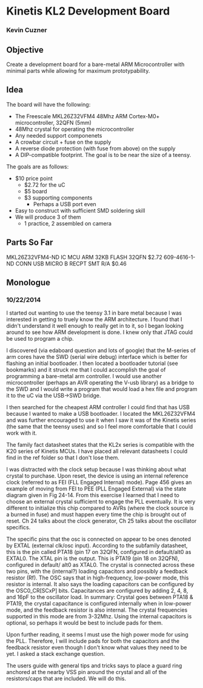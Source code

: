# Kinetis KL2 Development Board
### Kevin Cuzner

## Objective

Create a development board for a bare-metal ARM Microcontroller with minimal
parts while allowing for maximum prototypability.

## Idea

The board will have the following:

 * The Freescale MKL26Z32VFM4 48Mhz ARM Cortex-M0+ microcontroller, 32QFN (5mm)
 * 48Mhz crystal for operating the microcontroller
 * Any needed support componenets
 * A crowbar circuit + fuse on the supply
 * A reverse diode protection (with fuse from above) on the supply
 * A DIP-compatible footprint. The goal is to be near the size of a teensy.

The goals are as follows:

 * $10 price point
    * $2.72 for the uC
    * $5 board
    * $3 supporting components
        * Perhaps a USB port even
 * Easy to construct with sufficient SMD soldering skill
 * We will produce 3 of them
    * 1 practice, 2 assembled on camera
    
## Parts So Far

MKL26Z32VFM4-ND IC MCU ARM 32KB FLASH 32QFN $2.72
609-4616-1-ND CONN USB MICRO B RECPT SMT R/A $0.46

    
## Monologue

### 10/22/2014

I started out wanting to use the teensy 3.1 in bare metal because I was
interested in getting to truely know the ARM architecture. I found that I didn't
understand it well enough to really get in to it, so I began looking around to
see how ARM development is done. I knew only that JTAG could be used to program
a chip.

I discovered (via edaboard question and lots of google) that the M-series of
arm cores have the SWD (serial wire debug) interface which is better for
flashing an initial bootloader. I then located a bootloader tutorial (see
bookmarks) and it struck me that I could accomplish the goal of programming
a bare-metal arm controller. I would use another microcontroller (perhaps an
AVR operating the V-usb library) as a bridge to the SWD and I would write a
program that would load a hex file and program it to the uC via the USB->SWD
bridge.

I then searched for the cheapest ARM controller I could find that has USB
because I wanted to make a USB bootloader. I located the MKL26Z32VFM4 and was
further encouraged to use it when I saw it was of the Kinetis series (the same
that the teensy uses) and so I feel more comfortable that I could work with it.

The family fact datasheet states that the KL2x series is compatible with the
K20 series of Kinetis MCUs. I have placed all relevant datasheets I could find
in the ref folder so that I don't lose them.

I was distracted with the clock setup because I was thinking about what crystal
to purchase. Upon reset, the device is using an internal reference clock
(referred to as FEI (FLL Engaged Internal) mode). Page 456 gives an example of
moving from FEI to PEE (PLL Engaged External) via the state diagram given in
Fig 24-14. From this exercise I learned that I need to choose an external
crystal sufficient to engage the PLL eventually. It is very different to
initialize this chip compared to AVRs (where the clock source is a burned in
fuse) and must happen every time the chip is brought out of reset. Ch 24 talks
about the clock generator, Ch 25 talks about the oscillator specifics.

The specific pins that the osc is connected on appear to be ones denoted by
EXTAL (external clk/osc input). According to the subfamily datasheet, this is
the pin called PTA18 (pin 17 on 32QFN, configured in default/alt0 as EXTAL0. The
XTAL pin is the output. This is PTA19 (pin 18 on 32QFN), configured in default/
alt0 as XTAL0. The crystal is connected across these two pins, with the
(internal?) loading capacitors and possibly a feedback resistor (Rf). The OSC
says that in high-frequency, low-power mode, this resistor is internal. It also
says the loading capacitors can be configured by the OSC0_CR[SCxP] bits.
Capacitances are configured by adding 2, 4, 8, and 16pF to the oscillator load.
In summary: Crystal goes between PTA18 & PTA19, the crystal capacitance is
configured internally when in low-power mode, and the feedback resistor is also
internal. The crystal frequencies supported in this mode are from 3-32Mhz. Using
the internal capacitors is optional, so perhaps it would be best to include pads
for them.

Upon further reading, it seems I must use the high power mode for using the PLL.
Therefore, I will include pads for both the capacitors and the feedback resistor
even though I don't know what values they need to be yet. I asked a stack
exchange question.

The users guide with general tips and tricks says to place a guard ring anchored
at the nearby VSS pin around the crystal and all of the resistors/caps that are
included. We will do this.


